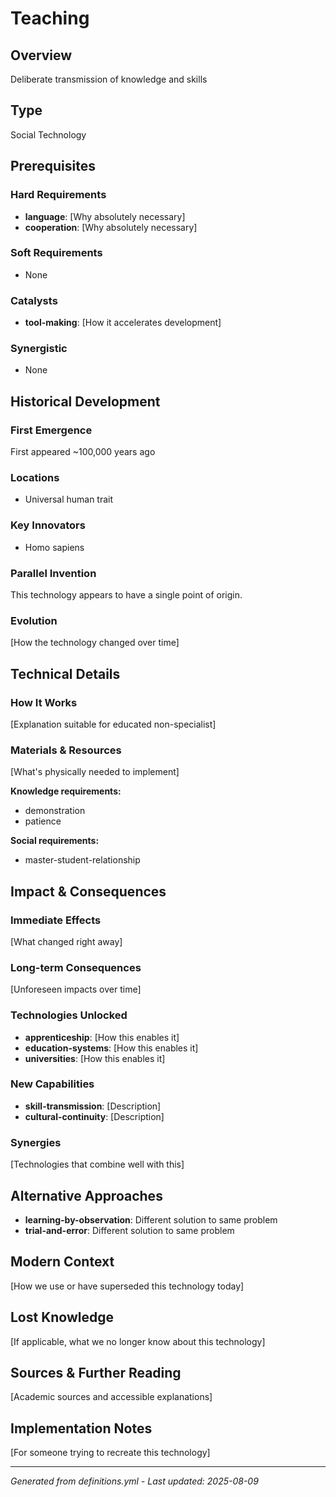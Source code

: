 # Teaching

## Overview
Deliberate transmission of knowledge and skills

## Type
Social Technology

## Prerequisites

### Hard Requirements
- **language**: [Why absolutely necessary]
- **cooperation**: [Why absolutely necessary]

### Soft Requirements
- None

### Catalysts
- **tool-making**: [How it accelerates development]

### Synergistic
- None

## Historical Development

### First Emergence
First appeared ~100,000 years ago

### Locations
- Universal human trait

### Key Innovators
- Homo sapiens

### Parallel Invention
This technology appears to have a single point of origin.

### Evolution
[How the technology changed over time]

## Technical Details

### How It Works
[Explanation suitable for educated non-specialist]

### Materials & Resources
[What's physically needed to implement]


**Knowledge requirements:**
- demonstration
- patience


**Social requirements:**
- master-student-relationship

## Impact & Consequences

### Immediate Effects
[What changed right away]

### Long-term Consequences
[Unforeseen impacts over time]

### Technologies Unlocked
- **apprenticeship**: [How this enables it]
- **education-systems**: [How this enables it]
- **universities**: [How this enables it]

### New Capabilities
- **skill-transmission**: [Description]
- **cultural-continuity**: [Description]

### Synergies
[Technologies that combine well with this]

## Alternative Approaches
- **learning-by-observation**: Different solution to same problem
- **trial-and-error**: Different solution to same problem

## Modern Context
[How we use or have superseded this technology today]

## Lost Knowledge
[If applicable, what we no longer know about this technology]

## Sources & Further Reading
[Academic sources and accessible explanations]

## Implementation Notes
[For someone trying to recreate this technology]

---
*Generated from definitions.yml - Last updated: 2025-08-09*
